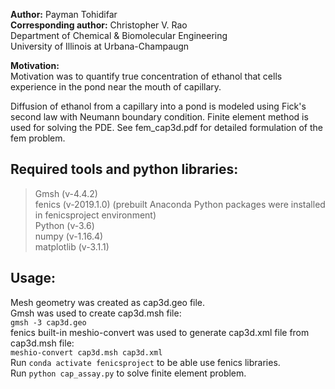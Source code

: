 <b>Author:</b> Payman Tohidifar  
<b>Corresponding author:</b> Christopher V. Rao  
Department of Chemical & Biomolecular Engineering  
University of Illinois at Urbana-Champaugn  

<b>Motivation:</b>  
Motivation was to quantify true concentration of ethanol that cells experience in the pond near the mouth of capillary.  

Diffusion of ethanol from a capillary into a pond is modeled using Fick's second law with Neumann boundary condition. Finite element method is used for solving the PDE. See fem_cap3d.pdf for detailed formulation of the fem problem.


Required tools and python libraries:  
---
>Gmsh (v-4.4.2)  
fenics (v-2019.1.0) (prebuilt Anaconda Python packages were installed in fenicsproject environment)  
Python (v-3.6)  
numpy (v-1.16.4)  
matplotlib (v-3.1.1)  


Usage:  
---
Mesh geometry was created as cap3d.geo file.  
Gmsh was used to create cap3d.msh file:  
`gmsh -3 cap3d.geo`  
fenics built-in meshio-convert was used to generate cap3d.xml file from cap3d.msh file:  
`meshio-convert cap3d.msh cap3d.xml`  
Run `conda activate fenicsproject` to be able use fenics libraries.  
Run `python cap_assay.py` to solve finite element problem.

